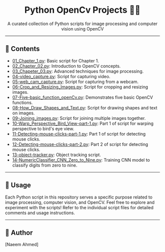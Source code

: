 <div align="center">
  <h1>Python OpenCv Projects 🐍📸</h1>
  <p>A curated collection of Python scripts for image processing and computer vision using OpenCV</p>
</div>

---

## 📁 Contents

- [01_Chapter_1.py](01_Chapter_1.py): Basic script for Chapter 1.
- [02_Chapter_02.py](02_Chapter_02.py): Introduction to OpenCV concepts.
- [03_Chapeter_03.py](03_Chapeter_03.py): Advanced techniques for image processing.
- [04-video_capture.py](04-video_capture.py): Script for capturing video.
- [05-web_cam_capture.py](05-web_cam_capture.py): Script for capturing from a webcam.
- [06-Crop_and_Resizing_Images.py](06-Crop_and_Resizing_Images.py): Script for cropping and resizing images.
- [07-Five-basic_function_openCv.py](07-Five-basic_function_openCv.py): Demonstrates five basic OpenCV functions.
- [08-How_Draw_Shapes_and_Text.py](08-How_Draw_Shapes_and_Text.py): Script for drawing shapes and text on images.
- [09-Joining_images.py](09-Joining_images.py): Script for joining multiple images together.
- [10-Warp_Perspective_Bird_View-part-1.py](10-Warp_Perspective_Bird_View-part-1.py): Part 1 of script for warping perspective to bird's eye view.
- [11-Detecting-mouse-clicks-part-1.py](11-Detecting-mouse-clicks-part-1.py): Part 1 of script for detecting mouse clicks.
- [12-Detecting-mouse-clicks-part-2.py](12-Detecting-mouse-clicks-part-2.py): Part 2 of script for detecting mouse clicks.
- [13-object-tracker.py](13-object-tracker.py): Object tracking script.
- [14-NumericClassifier_CNN_Zero_to_Nine.py](14-NumericClassifier_CNN_Zero_to_Nine.py): Training CNN model to classify digits from zero to nine.

---

## 🚀 Usage

Each Python script in this repository serves a specific purpose related to image processing, computer vision, and OpenCV. Feel free to explore and experiment with the scripts! Refer to the individual script files for detailed comments and usage instructions.

---

## 📝 Author

[Naeem Ahmed]
